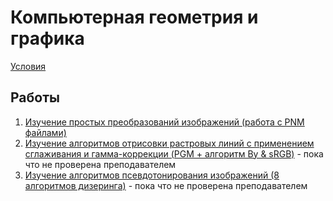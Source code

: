 # Компьютерная геометрия и графика

[Условия](https://docs.google.com/document/d/1cL306pi86FKVai-RqRWP3itUr140pZ3rytfgfUx_Z24/edit?usp=sharing)

## Работы

1. [Изучение простых преобразований изображений (работа с PNM файлами)](https://github.com/kalkolay/ITMO-projects/tree/master/ComputerGeometry%26Graphics/lab1)
2. [Изучение алгоритмов отрисовки растровых линий с применением сглаживания и гамма-коррекции (PGM + алгоритм Ву & sRGB)](https://github.com/kalkolay/ITMO-projects/tree/master/ComputerGeometry%26Graphics/lab2) - пока что не проверена преподавателем
3. [Изучение алгоритмов псевдотонирования изображений (8 алгоритмов дизеринга)](https://github.com/kalkolay/ITMO-projects/tree/master/ComputerGeometry%26Graphics/lab3) - пока что не проверена преподавателем
